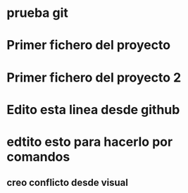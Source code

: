 # prueba git
# Primer fichero del proyecto
# Primer fichero del proyecto 2

# Edito esta linea desde github
# edtito esto para hacerlo por comandos

## creo conflicto desde visual